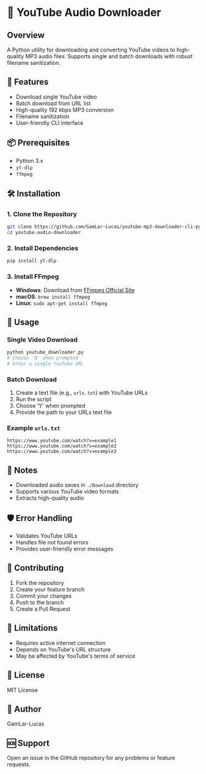 # 🎵 YouTube Audio Downloader

## Overview
A Python utility for downloading and converting YouTube videos to high-quality MP3 audio files. Supports single and batch downloads with robust filename sanitization.

## 🌟 Features
- Download single YouTube video
- Batch download from URL list
- High-quality 192 kbps MP3 conversion
- Filename sanitization
- User-friendly CLI interface

## 📦 Prerequisites
- Python 3.x
- `yt-dlp`
- `ffmpeg`

## 🛠 Installation

### 1. Clone the Repository
```bash
git clone https://github.com/GamLar-Lucas/youtube-mp3-downloader-cli-py.git
cd youtube-audio-downloader
```

### 2. Install Dependencies
```bash
pip install yt-dlp
```

### 3. Install FFmpeg
- **Windows**: Download from [FFmpeg Official Site](https://ffmpeg.org/download.html)
- **macOS**: `brew install ffmpeg`
- **Linux**: `sudo apt-get install ffmpeg`

## 🚀 Usage

### Single Video Download
```bash
python youtube_downloader.py
# Choose 'N' when prompted
# Enter a single YouTube URL
```

### Batch Download
1. Create a text file (e.g., `urls.txt`) with YouTube URLs
2. Run the script
3. Choose 'Y' when prompted
4. Provide the path to your URLs text file

### Example `urls.txt`
```
https://www.youtube.com/watch?v=example1
https://www.youtube.com/watch?v=example2
https://www.youtube.com/watch?v=example3
```

## 📝 Notes
- Downloaded audio saves in `./Download` directory
- Supports various YouTube video formats
- Extracts high-quality audio

## 🛡️ Error Handling
- Validates YouTube URLs
- Handles file not found errors
- Provides user-friendly error messages

## 🤝 Contributing
1. Fork the repository
2. Create your feature branch
3. Commit your changes
4. Push to the branch
5. Create a Pull Request

## 📌 Limitations
- Requires active internet connection
- Depends on YouTube's URL structure
- May be affected by YouTube's terms of service

## 📃 License
MIT License

## 👤 Author
GamLar-Lucas

## 🆘 Support
Open an issue in the GitHub repository for any problems or feature requests.